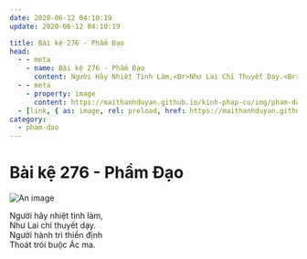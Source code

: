 ```yaml
---
date: 2020-06-12 04:10:19
update: 2020-06-12 04:10:19

title: Bài kệ 276 - Phẩm Đạo
head:
  - - meta
    - name: Bài kệ 276 - Phẩm Đạo
      content: Người Hãy Nhiệt Tình Làm,<Br>Như Lai Chỉ Thuyết Dạy.<Br>Người Hành Trì Thiền Định<Br>Thoát Trói Buộc Ác Ma.<Br>
  - - meta
    - property: image
      content: https://maithanhduyan.github.io/kinh-phap-cu/img/pham-dao/pham-dao-276.jpg
  - [link, { as: image, rel: preload, href: https://maithanhduyan.github.io/kinh-phap-cu/img/pham-dao/pham-dao-276.jpg }]
category:
  - pham-dao
---
```


# Bài kệ 276 - Phẩm Đạo

![An image](/img/pham-dao/pham-dao-276.jpg)

Người hãy nhiệt tình làm,<br>Như Lai chỉ thuyết dạy.<br>Người hành trì thiền định<br>Thoát trói buộc Ác ma.<br>
